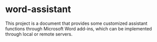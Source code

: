 # word-assistant
This project is a document that provides some customized assistant functions through Microsoft Word add-ins, which can be implemented through local or remote servers.
